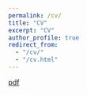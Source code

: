 ```yaml
---
permalink: /cv/
title: "CV"
excerpt: "CV"
author_profile: true
redirect_from: 
  - "/cv/"
  - "/cv.html"
---
```



[pdf](https://github.com/BowenL1/BowenL1.github.io/blob/master/files/resume_bowenli.pdf)
